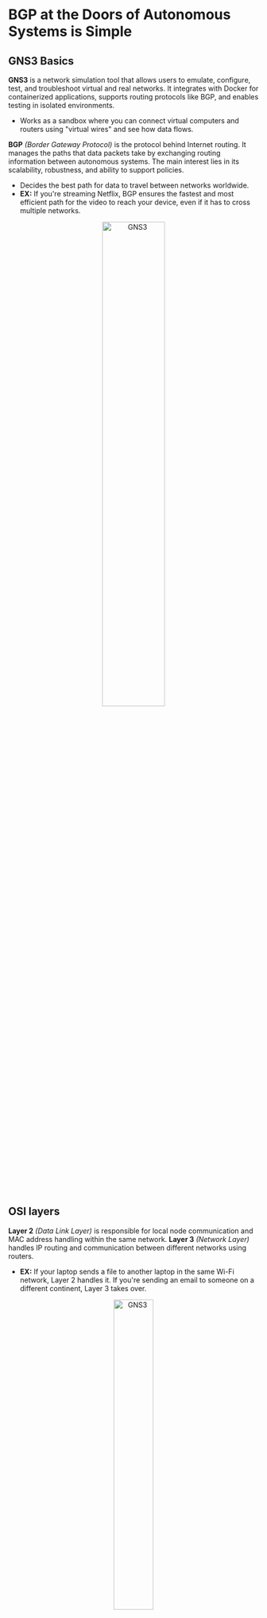 # BGP at the Doors of Autonomous Systems is Simple


## GNS3 Basics
**GNS3** is a network simulation tool that allows users to emulate, configure, test, and troubleshoot virtual and real networks. It integrates with Docker for containerized applications, supports routing protocols like BGP, and enables testing in isolated environments.
- Works as a sandbox where you can connect virtual computers and routers using "virtual wires" and see how data flows.

**BGP** *(Border Gateway Protocol)* is the protocol behind Internet routing. It manages the paths that data packets take by exchanging routing information between autonomous systems. The main interest lies in its scalability, robustness, and ability to support policies.
- Decides the best path for data to travel between networks worldwide.
- **EX:** If you're streaming Netflix, BGP ensures the fastest and most efficient path for the video to reach your device, even if it has to cross multiple networks.

<div style="text-align: center;">
  <img src="./resources/GNS3.png" alt="GNS3" style="width:50%;">
</div>


## OSI layers
**Layer 2** *(Data Link Layer)* is responsible for local node communication and MAC address handling within the same network. **Layer 3** *(Network Layer)* handles IP routing and communication between different networks using routers.
- **EX:** If your laptop sends a file to another laptop in the same Wi-Fi network, Layer 2 handles it. If you're sending an email to someone on a different continent, Layer 3 takes over.

<div style="text-align: center;">
  <img src="./resources/layers.png" alt="GNS3" style="width:40%;">
</div>


## GNS3 Configuration
**Packet routing software** *(Quagga, Zebra, etc.)* is used for routing packets based on protocols like OSPF, BGP, or RIP.
- Tells data packets how to travel between networks.
- **EX:** Imagine you're sending a letter. Packet routing software is like a postal worker figuring out the shortest and most efficient route to deliver your letter.

**BGPD service** *(BGP Daemon)* allows devices to exchange routing information over BGP.
- Lets devices exchange routes with each other, making sure they know the best paths to reach different networks.
- **EX:** Two routers using BGPD can share their "maps" of the Internet to find the best route for your emails or YouTube videos.

**OSPFD service** *(OSPF Daemon)* implements OSPF to dynamically share and calculate routes between devices.
- Finds the shortest and fastest route within a single network.
- **EX:** OSPFD is like a GPS that recalculates the quickest way through a city based on traffic.

**Routing engine service** refers to engines like Quagga or FRRouting that manage routing protocols (e.g., BGP, OSPF) and their interactions.
- Helps devices decide where to send data.
- **EX:** It’s like a control tower at an airport managing the paths for all flights.

**Busybox** is a lightweight software providing essential Unix tools in a single binary.
- **EX:** If a full Linux system is like a big Swiss Army knife, Busybox is a compact version with just the essential tools.

<div style="text-align: center;">
  <img src="./resources/routing.png" alt="GNS3" style="width:55%;">
</div>


## VXLAN
**VXLAN** *(Virtual Extensible LAN)* extends VLAN capabilities over Layer 3, enabling larger scalability by using a 24-bit ID.
- VLAN connects devices as if they’re in the same local network, even if they’re not.
- VXLAN expands VLANs over the Internet by using encapsulation. It supports up to 16 million networks compared to VLAN’s 4,096.
- **EX:** VLAN is like a private chat group, while VXLAN is a private chat group that works across countries.

<div style="text-align: center;">
  <img src="./resources/vxlan.png" alt="GNS3" style="width:45%;">
</div>


## Network devices
**Switch** is a network device connecting multiple devices within the same VLAN.
- Forwards the data to the correct device based on MAC addresses.

**Bridge** is a device or software to connect two network segments, often used in VXLAN setups.
- Acts as a middleman to pass data between two separate networks.

**Broadcast** sends data to all devices on a network. **Multicast** sends data only to subscribed devices.
- **EX:** Broadcast is like shouting in a room, and multicast is like calling only your friends.

<div style="text-align: center;">
  <img src="./resources/devices.png" alt="GNS3" style="width:60%;">
</div>


## BADASS - PART 2
| **Node**            | **Type**         | **Setup**                           | **Communication Method**    |
|---------------------|----------------|-------------------------------------|-----------------------------|
| `_ffarkas-1_s`     | Static VXLAN    | Fixed remote IP (`10.1.1.2`)       | Manual point-to-point       |
| `_ffarkas-2_s`     | Static VXLAN    | Fixed remote IP (`10.1.1.1`)       | Manual point-to-point       |
| `_ffarkas-1_g`     | Dynamic VXLAN   | Multicast group `239.1.1.1`        | Auto-discovery              |
| `_ffarkas-2_g`     | Dynamic VXLAN   | Multicast group `239.1.1.1`        | Auto-discovery              |
| `_ffarkas-1_host`  | Host            | IP: `30.1.1.1`                     | Connected via bridge (`br0`) |
| `_ffarkas-2_host`  | Host            | IP: `30.1.1.2`                     | Connected via bridge (`br0`) |


## Part 3: BGP-EVPN
**BGP-EVPN** *(Ethernet VPN)* enables Layer 2 overlay networks using BGP extensions. This type of network enables data centers to connect seamlessly.
- Even if two devices are in different physical locations, BGP-EVPN makes them feel like they are on the same local network.
- It reduces the need for manual configuration by automatically sharing important information like MAC and IP addresses.

<div style="text-align: center;">
  <img src="./resources/evpn.png" alt="GNS3" style="width:70%;">
</div>


## Network optimization
**Route reflection** reduces the need for full-mesh BGP by allowing certain routers to propagate routes.
- Instead of each router talking to every other router, one router (the Route Reflector) forwards updates, reducing overhead.

**VTEP** *(Virtual Tunnel End Point)* encapsulates and de-encapsulates VXLAN traffic.
- A VTEP is like a VXLAN gateway, encapsulating and decapsulating VXLAN packets, allowing them to travel over the Layer 3 network.
- BGP is used to share information between VTEPs about which devices (MAC addresses) are on the network and how to reach those devices (IP addresses or paths).

**VNI** *(VXLAN Network Identifier)* identifies each VXLAN segment.
- VNI (VXLAN Network Identifier) is like a network’s ID tag, helping keep traffic separate.

<div style="text-align: center;">
  <img src="./resources/optimization.png" alt="GNS3" style="width:55%;">
</div>

## Network routes
**Type 2 routes** handle MAC-to-IP mappings for devices.
- They help devices communicate with each other by associating their hardware (MAC) address with their software (IP) address.
- EX: If a device with MAC address AA:BB:CC:DD:EE:FF has IP address 192.168.1.10, the Type 2 route tells the network: “To reach 192.168.1.10, go to the MAC address AA:BB:CC:DD:EE:FF.”

**Type 3 routes** are used for multicast or broadcast traffic.
- They help manage traffic that is sent to multiple devices in the network (e.g., updates, group messages).
- EX: If one device sends a "hello" message to all devices in the network, the Type 3 route ensures it gets delivered efficiently without clogging the network.

<div style="text-align: center;">
  <img src="./resources/routes.png" alt="GNS3" style="width:35%;">
</div>
